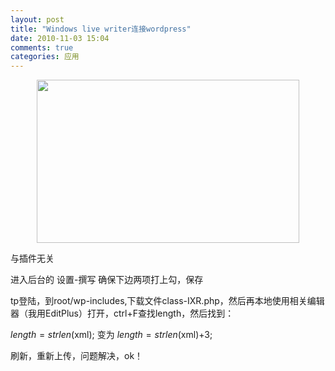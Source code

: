 ```yaml
---
layout: post
title: "Windows live writer连接wordpress"
date: 2010-11-03 15:04
comments: true
categories: 应用
---
```

<p style="text-align: center;"><a href="http://pic.mosquitoliu.com/wp-content/uploads/2010/11/writer-thumb.jpg"><img class="size-full wp-image-177  aligncenter" title="writer-thumb" src="http://pic.mosquitoliu.com/wp-content/uploads/2010/11/writer-thumb.jpg" alt="" width="420" height="261" /></a></p>
与插件无关

进入后台的 设置-撰写 确保下边两项打上勾，保存

<a href="http://pic.mosquitoliu.com/wp-content/uploads/2010/11/298ecc1ac426.jpg"></a>

tp登陆，到root/wp-includes,下载文件class-IXR.php，然后再本地使用相关编辑器（我用EditPlus）打开，ctrl+F查找length，然后找到：

<!--more-->

$length = strlen($xml);
变为
$length = strlen($xml)+3;

刷新，重新上传，问题解决，ok！